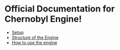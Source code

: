 # Official Documentation for Chernobyl Engine!

- [Setup](/Resources/Documentation/Setup.md)
- [Structure of the Engine](/Resources/Documentation/Engine-Structure.md)
- [How to use the engine](/Resources/Documentation/Tests.md)